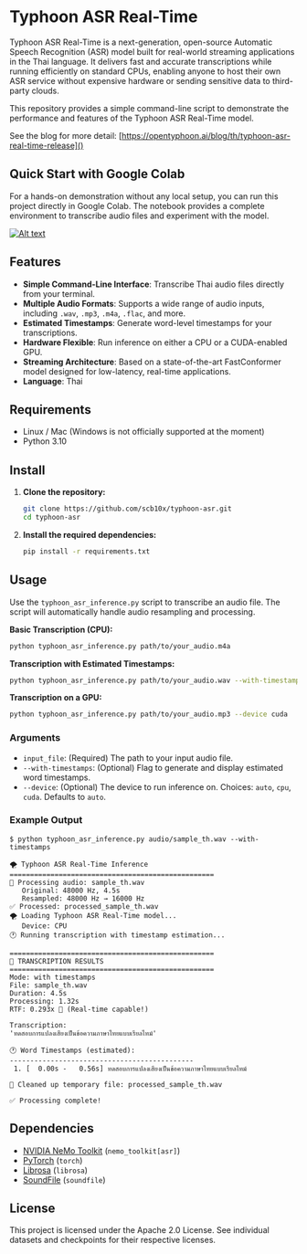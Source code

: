 # Typhoon ASR Real-Time

Typhoon ASR Real-Time is a next-generation, open-source Automatic Speech Recognition (ASR) model built for real-world streaming applications in the Thai language. It delivers fast and accurate transcriptions while running efficiently on standard CPUs, enabling anyone to host their own ASR service without expensive hardware or sending sensitive data to third-party clouds.

This repository provides a simple command-line script to demonstrate the performance and features of the Typhoon ASR Real-Time model.

See the blog for more detail: [https://opentyphoon.ai/blog/th/typhoon-asr-real-time-release]()

## Quick Start with Google Colab
For a hands-on demonstration without any local setup, you can run this project directly in Google Colab. The notebook provides a complete environment to transcribe audio files and experiment with the model.

[![Alt text](https://colab.research.google.com/assets/colab-badge.svg)](https://colab.research.google.com/drive/1t4tlRTJToYRolTmiN5ZWDR67ymdRnpAz?usp=sharing)

## Features

*   **Simple Command-Line Interface**: Transcribe Thai audio files directly from your terminal.
*   **Multiple Audio Formats**: Supports a wide range of audio inputs, including `.wav`, `.mp3`, `.m4a`, `.flac`, and more.
*   **Estimated Timestamps**: Generate word-level timestamps for your transcriptions.
*   **Hardware Flexible**: Run inference on either a CPU or a CUDA-enabled GPU.
*   **Streaming Architecture**: Based on a state-of-the-art FastConformer model designed for low-latency, real-time applications.
*   **Language**: Thai

## Requirements

*   Linux / Mac (Windows is not officially supported at the moment)
*   Python 3.10

## Install

1.  **Clone the repository:**
    ```bash
    git clone https://github.com/scb10x/typhoon-asr.git
    cd typhoon-asr
    ```

2.  **Install the required dependencies:**
    ```bash
    pip install -r requirements.txt
    ```

## Usage

Use the `typhoon_asr_inference.py` script to transcribe an audio file. The script will automatically handle audio resampling and processing.

**Basic Transcription (CPU):**
```bash
python typhoon_asr_inference.py path/to/your_audio.m4a
```

**Transcription with Estimated Timestamps:**
```bash
python typhoon_asr_inference.py path/to/your_audio.wav --with-timestamps
```

**Transcription on a GPU:**
```bash
python typhoon_asr_inference.py path/to/your_audio.mp3 --device cuda
```

### Arguments

*   `input_file`: (Required) The path to your input audio file.
*   `--with-timestamps`: (Optional) Flag to generate and display estimated word timestamps.
*   `--device`: (Optional) The device to run inference on. Choices: `auto`, `cpu`, `cuda`. Defaults to `auto`.

### Example Output

```
$ python typhoon_asr_inference.py audio/sample_th.wav --with-timestamps

🌪️ Typhoon ASR Real-Time Inference
==================================================
🎵 Processing audio: sample_th.wav
   Original: 48000 Hz, 4.5s
   Resampled: 48000 Hz → 16000 Hz
✅ Processed: processed_sample_th.wav
🌪️ Loading Typhoon ASR Real-Time model...
   Device: CPU
🕐 Running transcription with timestamp estimation...

==================================================
📝 TRANSCRIPTION RESULTS
==================================================
Mode: with timestamps
File: sample_th.wav
Duration: 4.5s
Processing: 1.32s
RTF: 0.293x 🚀 (Real-time capable!)

Transcription:
'ทดสอบการแปลงเสียงเป็นข้อความภาษาไทยแบบเรียลไทม์'

🕐 Word Timestamps (estimated):
---------------------------------------------
 1. [  0.00s -   0.56s] ทดสอบการแปลงเสียงเป็นข้อความภาษาไทยแบบเรียลไทม์

🧹 Cleaned up temporary file: processed_sample_th.wav

✅ Processing complete!
```

## Dependencies

*   [NVIDIA NeMo Toolkit](https://github.com/NVIDIA/NeMo) (`nemo_toolkit[asr]`)
*   [PyTorch](https://pytorch.org/) (`torch`)
*   [Librosa](https://librosa.org/) (`librosa`)
*   [SoundFile](https://pysoundfile.readthedocs.io/) (`soundfile`)

## License

This project is licensed under the Apache 2.0 License. See individual datasets and checkpoints for their respective licenses.
